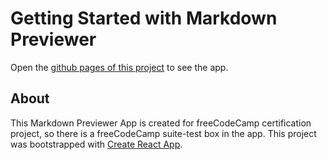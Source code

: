 # Getting Started with Markdown Previewer

Open the [github pages of this project](https://salmandaak.github.io/fcc-markdown-previewer/) to see the app.

## About

This Markdown Previewer App is created for freeCodeCamp certification project, so there is a freeCodeCamp suite-test box in the app. This project was bootstrapped with [Create React App](https://github.com/facebook/create-react-app).
